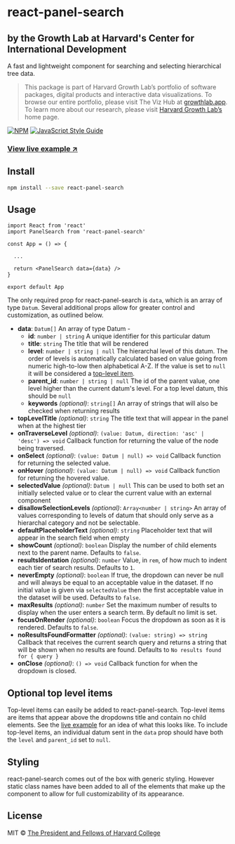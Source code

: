 # react-panel-search

## by the Growth Lab at Harvard's Center for International Development

A fast and lightweight component for searching and selecting hierarchical tree data.

> This package is part of Harvard Growth Lab’s portfolio of software packages, digital products and interactive data visualizations. To browse our entire portfolio, please visit The Viz Hub at [growthlab.app](https://growthlab.app/). To learn more about our research, please visit [Harvard Growth Lab’s](https://growthlab.cid.harvard.edu/) home page.

[![NPM](https://img.shields.io/npm/v/react-panel-search.svg)](https://www.npmjs.com/package/react-panel-search) [![JavaScript Style Guide](https://img.shields.io/badge/code_style-standard-brightgreen.svg)](https://standardjs.com)

### [View live example ↗](https://cid-harvard.github.io/react-panel-search/)

## Install

```bash
npm install --save react-panel-search
```

## Usage

```tsx
import React from 'react'
import PanelSearch from 'react-panel-search'

const App = () => {

  ...

  return <PanelSearch data={data} />
}

export default App

```

The only required prop for react-panel-search is `data`, which is an array of type `Datum`. Several additional props allow for greater control and customization, as outlined below.

- **data**: `Datum[]` An array of type Datum -
    - **id**: `number | string` A unique identifier for this particular datum
    - **title**: `string` The title that will be rendered
    - **level**: `number | string | null` The hierarchal level of this datum. The order of levels is automatically calculated based on value going from numeric high-to-low then alphabetical A-Z. If the value is set to `null` it will be considered a [top-level item](#optionaltoplevelitems).
    - **parent_id**: `number | string | null` The id of the parent value, one level higher than the current datum's level. For a top level datum, this should be `null`
    - **keywords** *(optional)*: `string[]` An array of strings that will also be checked when returning results
- **topLevelTitle** *(optional)*: `string` The title text that will appear in the panel when at the highest tier
- **onTraverseLevel** *(optional)*: `(value: Datum, direction: 'asc' | 'desc') => void` Callback function for returning the value of the node being traversed.
- **onSelect** *(optional)*: `(value: Datum | null) => void` Callback function for returning the selected value.
- **onHover** *(optional)*: `(value: Datum | null) => void` Callback function for returning the hovered value.
- **selectedValue** *(optional)*: `Datum | null` This can be used to both set an initially selected value or to clear the current value with an external component
- **disallowSelectionLevels** *(optional)*: `Array<number | string>` An array of values corresponding to levels of datum that should only serve as a hierarchal category and not be selectable.
- **defaultPlaceholderText** *(optional)*: `string` Placeholder text that will appear in the search field when empty
- **showCount** *(optional)*: `boolean` Display the number of child elements next to the parent name. Defaults to `false`.
- **resultsIdentation** *(optional)*: `number` Value, in `rem`, of how much to indent each tier of search results. Defaults to `1`.
- **neverEmpty** *(optional)*: `boolean` If true, the dropdown can never be null and will always be equal to an acceptable value in the dataset. If no initial value is given via `selectedValue` then the first acceptable value in the dataset will be used. Defaults to `false`.
- **maxResults** *(optional)*: `number` Set the maximum number of results to display when the user enters a search term. By default no limit is set.
- **focusOnRender** *(optional)*: `boolean` Focus the dropdown as soon as it is rendered. Defaults to `false`.
- **noResultsFoundFormatter** *(optional)*: `(value: string) => string` Callback that receives the current search query and returns a string that will be shown when no results are found. Defaults to `No results found for { query }`
- **onClose** *(optional)*: `() => void` Callback function for when the dropdown is closed.

<a name="optionaltoplevelitems"/>

## Optional top level items

Top-level items can easily be added to react-panel-search. Top-level items are items that appear above the dropdowns title and contain no child elements. See the [live example](https://cid-harvard.github.io/react-panel-search/) for an idea of what this looks like. To include top-level items, an individual datum sent in the `data` prop should have both the `level` and `parent_id` set to `null`.

## Styling

react-panel-search comes out of the box with generic styling. However static class names have been added to all of the elements that make up the component to allow for full customizability of its appearance.

## License

MIT © [The President and Fellows of Harvard College](https://www.harvard.edu/)
